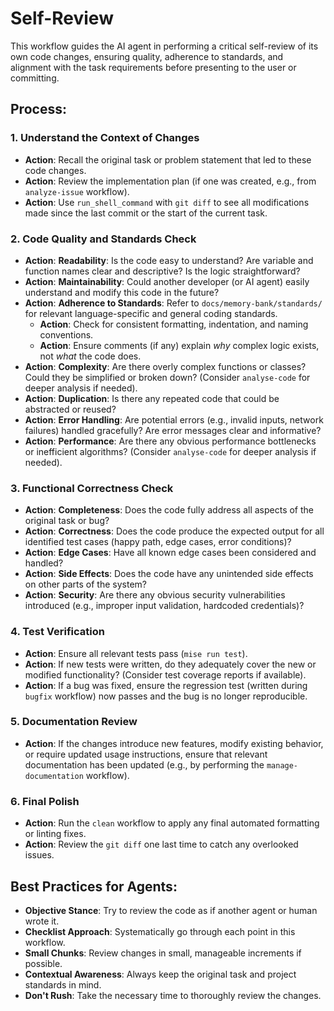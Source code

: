 # Self-Review

This workflow guides the AI agent in performing a critical self-review of its own code changes, ensuring quality, adherence to standards, and alignment with the task requirements before presenting to the user or committing.

## Process:

### 1. Understand the Context of Changes
*   **Action**: Recall the original task or problem statement that led to these code changes.
*   **Action**: Review the implementation plan (if one was created, e.g., from `analyze-issue` workflow).
*   **Action**: Use `run_shell_command` with `git diff` to see all modifications made since the last commit or the start of the current task.

### 2. Code Quality and Standards Check
*   **Action**: **Readability**: Is the code easy to understand? Are variable and function names clear and descriptive? Is the logic straightforward?
*   **Action**: **Maintainability**: Could another developer (or AI agent) easily understand and modify this code in the future?
*   **Action**: **Adherence to Standards**: Refer to `docs/memory-bank/standards/` for relevant language-specific and general coding standards.
    *   **Action**: Check for consistent formatting, indentation, and naming conventions.
    *   **Action**: Ensure comments (if any) explain *why* complex logic exists, not *what* the code does.
*   **Action**: **Complexity**: Are there overly complex functions or classes? Could they be simplified or broken down? (Consider `analyse-code` for deeper analysis if needed).
*   **Action**: **Duplication**: Is there any repeated code that could be abstracted or reused?
*   **Action**: **Error Handling**: Are potential errors (e.g., invalid inputs, network failures) handled gracefully? Are error messages clear and informative?
*   **Action**: **Performance**: Are there any obvious performance bottlenecks or inefficient algorithms? (Consider `analyse-code` for deeper analysis if needed).

### 3. Functional Correctness Check
*   **Action**: **Completeness**: Does the code fully address all aspects of the original task or bug?
*   **Action**: **Correctness**: Does the code produce the expected output for all identified test cases (happy path, edge cases, error conditions)?
*   **Action**: **Edge Cases**: Have all known edge cases been considered and handled?
*   **Action**: **Side Effects**: Does the code have any unintended side effects on other parts of the system?
*   **Action**: **Security**: Are there any obvious security vulnerabilities introduced (e.g., improper input validation, hardcoded credentials)?

### 4. Test Verification
*   **Action**: Ensure all relevant tests pass (`mise run test`).
*   **Action**: If new tests were written, do they adequately cover the new or modified functionality? (Consider test coverage reports if available).
*   **Action**: If a bug was fixed, ensure the regression test (written during `bugfix` workflow) now passes and the bug is no longer reproducible.

### 5. Documentation Review
*   **Action**: If the changes introduce new features, modify existing behavior, or require updated usage instructions, ensure that relevant documentation has been updated (e.g., by performing the `manage-documentation` workflow).

### 6. Final Polish
*   **Action**: Run the `clean` workflow to apply any final automated formatting or linting fixes.
*   **Action**: Review the `git diff` one last time to catch any overlooked issues.

## Best Practices for Agents:
*   **Objective Stance**: Try to review the code as if another agent or human wrote it.
*   **Checklist Approach**: Systematically go through each point in this workflow.
*   **Small Chunks**: Review changes in small, manageable increments if possible.
*   **Contextual Awareness**: Always keep the original task and project standards in mind.
*   **Don't Rush**: Take the necessary time to thoroughly review the changes.
